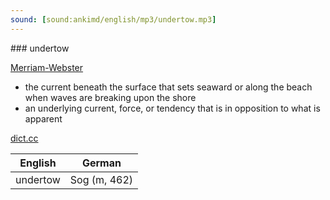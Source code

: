 ```yaml
---
sound: [sound:ankimd/english/mp3/undertow.mp3]
---
```


\### undertow

[Merriam-Webster](https://www.merriam-webster.com/dictionary/undertow)

- the current beneath the surface that sets seaward or along the beach when waves are breaking upon the shore
- an underlying current, force, or tendency that is in opposition to what is apparent

[dict.cc](https://www.dict.cc/undertow)

| English        | German       |
| -------------- | ------------ |
| undertow | Sog (m, 462) |
